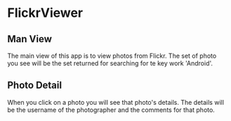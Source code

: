 FlickrViewer
============

Man View 
-------------
The main view of this app is to view photos from Flickr.  The set of photo you see will be the set returned for searching for te key work 'Android'.

Photo Detail
-------------
When you click on a photo you will see that photo's details.  The details will be the username of the photographer and the comments for that photo.
